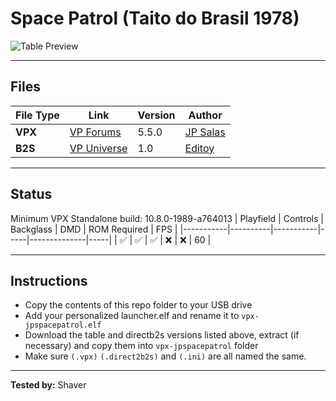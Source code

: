 # Space Patrol (Taito do Brasil 1978)

![Table Preview](../../images/vpx-jps-jpspacepatrol-preview.jpg)

---

## Files
| File Type | Link | Version | Author | 
|-----------|--------|----------|--------------|
| **VPX** | [VP Forums](https://www.vpforums.org/index.php?app=downloads&showfile=14173#) | 5.5.0 | [JP Salas](https://www.vpforums.org/index.php?showuser=277) |
| **B2S** | [VP Universe](https://www.vpforums.org/index.php?app=downloads&showfile=14092) | 1.0 | [Editoy](https://www.vpforums.org/index.php?showuser=80626) |

---

## Status 
Minimum VPX Standalone build: 10.8.0-1989-a764013
| Playfield | Controls | Backglass | DMD | ROM Required | FPS | 
|-----------|----------|-----------|-----|--------------|-----|
| :white_check_mark: | :white_check_mark: | :white_check_mark: | :x: | :x: | 60 |

---

## Instructions

- Copy the contents of this repo folder to your USB drive
- Add your personalized launcher.elf and rename it to `vpx-jpspacepatrol.elf`
- Download the table and directb2s versions listed above, extract (if necessary) and copy them into `vpx-jpspacepatrol` folder
- Make sure `(.vpx)` `(.direct2b2s)` and `(.ini)` are all named the same.

---

**Tested by:** Shaver
